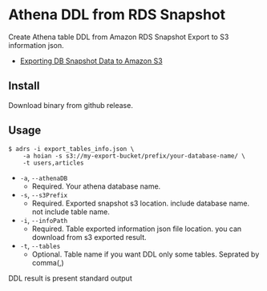 # Athena DDL from RDS Snapshot

Create Athena table DDL from Amazon RDS Snapshot Export to S3 information json.

- [Exporting DB Snapshot Data to Amazon S3](https://docs.aws.amazon.com/AmazonRDS/latest/UserGuide/USER_ExportSnapshot.html)


## Install

Download binary from github release.

## Usage

```shell script
$ adrs -i export_tables_info.json \
    -a hoian -s s3://my-export-bucket/prefix/your-database-name/ \
    -t users,articles
```

- `-a`, `--athenaDB`
  - Required. Your athena database name.
- `-s`, `--s3Prefix`
  - Required. Exported snapshot s3 location. include database name. not include table name.
- `-i`, `--infoPath`
  - Required. Table exported information json file location. you can download from s3 exported result.
- `-t`, `--tables`
  - Optional. Table name if you want DDL only some tables. Seprated by comma(,)

DDL result is present standard output 
